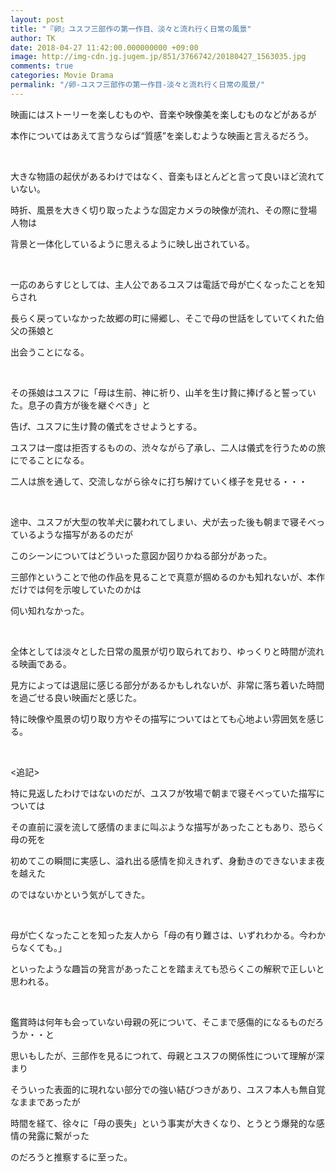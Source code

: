 ```yaml
---
layout: post
title: "『卵』ユスフ三部作の第一作目、淡々と流れ行く日常の風景"
author: TK
date: 2018-04-27 11:42:00.000000000 +09:00
image: http://img-cdn.jg.jugem.jp/851/3766742/20180427_1563035.jpg
comments: true
categories: Movie Drama
permalink: "/卵-ユスフ三部作の第一作目-淡々と流れ行く日常の風景/"
---
```



<p>映画にはストーリーを楽しむものや、音楽や映像美を楽しむものなどがあるが</p>

<p>本作についてはあえて言うならば&ldquo;質感&rdquo;を楽しむような映画と言えるだろう。</p>

<p>&nbsp;</p>

<p>大きな物語の起伏があるわけではなく、音楽もほとんどと言って良いほど流れていない。</p>

<p>時折、風景を大きく切り取ったような固定カメラの映像が流れ、その際に登場人物は</p>

<p>背景と一体化しているように思えるように映し出されている。</p>

<p>&nbsp;</p>

<p>一応のあらすじとしては、主人公であるユスフは電話で母が亡くなったことを知らされ</p>

<p>長らく戻っていなかった故郷の町に帰郷し、そこで母の世話をしていてくれた伯父の孫娘と</p>

<p>出会うことになる。</p>

<p>&nbsp;</p>

<p>その孫娘はユスフに「母は生前、神に祈り、山羊を生け贄に捧げると誓っていた。息子の貴方が後を継ぐべき」と</p>

<p>告げ、ユスフに生け贄の儀式をさせようとする。</p>

<p>ユスフは一度は拒否するものの、渋々ながら了承し、二人は儀式を行うための旅にでることになる。</p>

<p>二人は旅を通して、交流しながら徐々に打ち解けていく様子を見せる・・・</p>

<p>&nbsp;</p>

<p>途中、ユスフが大型の牧羊犬に襲われてしまい、犬が去った後も朝まで寝そべっているような描写があるのだが</p>

<p>このシーンについてはどういった意図か図りかねる部分があった。</p>

<p>三部作ということで他の作品を見ることで真意が掴めるのかも知れないが、本作だけでは何を示唆していたのかは</p>

<p>伺い知れなかった。</p>

<p>&nbsp;</p>

<p>全体としては淡々とした日常の風景が切り取られており、ゆっくりと時間が流れる映画である。</p>

<p>見方によっては退屈に感じる部分があるかもしれないが、非常に落ち着いた時間を過ごせる良い映画だと感じた。</p>

<p>特に映像や風景の切り取り方やその描写についてはとても心地よい雰囲気を感じる。</p>

<p>&nbsp;</p>

<p><追記&gt;</p>

<p>特に見返したわけではないのだが、ユスフが牧場で朝まで寝そべっていた描写については</p>

<p>その直前に涙を流して感情のままに叫ぶような描写があったこともあり、恐らく母の死を</p>

<p>初めてこの瞬間に実感し、溢れ出る感情を抑えきれず、身動きのできないまま夜を越えた</p>

<p>のではないかという気がしてきた。</p>

<p>&nbsp;</p>

<p>母が亡くなったことを知った友人から「母の有り難さは、いずれわかる。今わからなくても。」</p>

<p>といったような趣旨の発言があったことを踏まえても恐らくこの解釈で正しいと思われる。</p>

<p>&nbsp;</p>

<p>鑑賞時は何年も会っていない母親の死について、そこまで感傷的になるものだろうか・・と</p>

<p>思いもしたが、三部作を見るにつれて、母親とユスフの関係性について理解が深まり</p>

<p>そういった表面的に現れない部分での強い結びつきがあり、ユスフ本人も無自覚なままであったが</p>

<p>時間を経て、徐々に「母の喪失」という事実が大きくなり、とうとう爆発的な感情の発露に繋がった</p>

<p>のだろうと推察するに至った。</p>
